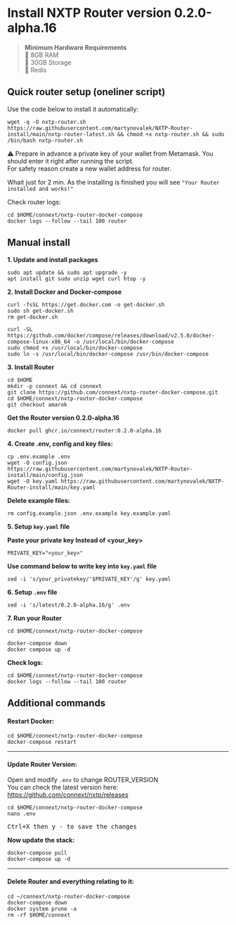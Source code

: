 # Install NXTP Router version 0.2.0-alpha.16

>**Minimum Hardware Requirements**<br>
>:black_square_button: 8GB RAM<br>
>:black_square_button: 30GB Storage<br>
>:black_square_button: Redis

## Quick router setup (oneliner script)
Use the code below to install it automatically: 
```
wget -q -O nxtp-router.sh https://raw.githubusercontent.com/martynovalek/NXTP-Router-install/main/nxtp-router-latest.sh && chmod +x nxtp-router.sh && sudo /bin/bash nxtp-router.sh
```
:warning: Prepare in advance a private key of your wallet from Metamask. You should enter it right after running the script.<br>
For safety reason create a new wallet address for router.

Whait just for 2 min.
As the installing is finished you will see `"Your Router installed and works!"`

Check router logs:
```
cd $HOME/connext/nxtp-router-docker-compose
docker logs --follow --tail 100 router
```

## Manual install

**1. Update and install packages**
```
sudo apt update && sudo apt upgrade -y
apt install git sudo unzip wget curl htop -y
```

**2. Install Docker and Docker-compose**
```
curl -fsSL https://get.docker.com -o get-docker.sh
sudo sh get-docker.sh
rm get-docker.sh
```
```
curl -SL https://github.com/docker/compose/releases/download/v2.5.0/docker-compose-linux-x86_64 -o /usr/local/bin/docker-compose
sudo chmod +x /usr/local/bin/docker-compose
sudo ln -s /usr/local/bin/docker-compose /usr/bin/docker-compose
```

**3. Install Router**
```
cd $HOME
mkdir -p connext && cd connext
git clone https://github.com/connext/nxtp-router-docker-compose.git
cd $HOME/connext/nxtp-router-docker-compose
git checkout amarok
```
**Get the Router version 0.2.0-alpha.16**
```
docker pull ghcr.io/connext/router:0.2.0-alpha.16
```

**4. Create .env, config and key files:**
```
cp .env.example .env
wget -O config.json https://raw.githubusercontent.com/martynovalek/NXTP-Router-install/main/config.json
wget -O key.yaml https://raw.githubusercontent.com/martynovalek/NXTP-Router-install/main/key.yaml
```

**Delete example files:**
```
rm config.example.json .env.example key.example.yaml
```

**5. Setup `key.yaml` file**

**Paste your private key Instead of <your_key>**
```
PRIVATE_KEY="<your_key>"
```
**Use command below to write key into `key.yaml` file**
```
sed -i 's/your_privatekey/'$PRIVATE_KEY'/g' key.yaml
```

**6. Setup `.env` file**
```
sed -i 's/latest/0.2.0-alpha.16/g' .env
```

**7. Run your Router**
```
cd $HOME/connext/nxtp-router-docker-compose

docker-compose down
docker compose up -d
```

**Check logs:**
```
cd $HOME/connext/nxtp-router-docker-compose
docker logs --follow --tail 100 router
```

## Additional commands
#### Restart Docker:
```
cd $HOME/connext/nxtp-router-docker-compose
docker-compose restart
```
---
#### Update Router Version:
Open and modify `.env` to change ROUTER_VERSION<br>
You can check the latest version here: https://github.com/connext/nxtp/releases

```
cd $HOME/connext/nxtp-router-docker-compose
nano .env
```

<pre>
<kbd>Ctrl</kbd>+<kbd>X</kbd> then <kbd>y</kbd> - to save the changes
</pre> 

**Now update the stack:**
```
docker-compose pull
docker-compose up -d
```
---
#### Delete Router and everything relating to it:
```
cd ~/connext/nxtp-router-docker-compose
docker-compose down
docker system prune -a
rm -rf $HOME/connext
```


